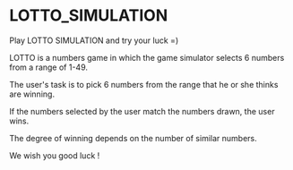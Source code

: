 # LOTTO_SIMULATION
Play LOTTO SIMULATION and try your luck =) 


LOTTO is a numbers game in which the game simulator
selects 6 numbers from a range of 1-49.

The user's task is to pick 6 numbers from the range
that he or she thinks are winning.

If the numbers selected by the user match the numbers drawn, the user wins.

The degree of winning depends on the number of similar numbers.

We wish you good luck !
